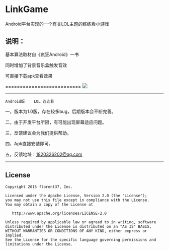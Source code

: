 # LinkGame
Android平台实现的一个有关LOL主题的练练看小游戏

## 说明：

基本算法取材自《疯狂Android》一书

同时增加了背景音乐盒触发音效

可直接下载apk查看效果

==========================
<a>
  <img src="https://github.com/msandroid/LinkGame/blob/master/screenshot.jpg"/>
</a>


*********************************************
	Android版	LOL 连连看

一，版本为1.0版，存在较多bug，后期版本会不断完善。

二，由于开发平台所限，有可能出现屏幕适应问题。

三，反馈建议会为我们提供帮助。

四，Apk直接安装即可。

五，反馈地址：1820326202@qq.com

**********************************************
License
--------

    Copyright 2015 florent37, Inc.

    Licensed under the Apache License, Version 2.0 (the "License");
    you may not use this file except in compliance with the License.
    You may obtain a copy of the License at

       http://www.apache.org/licenses/LICENSE-2.0

    Unless required by applicable law or agreed to in writing, software
    distributed under the License is distributed on an "AS IS" BASIS,
    WITHOUT WARRANTIES OR CONDITIONS OF ANY KIND, either express or implied.
    See the License for the specific language governing permissions and
    limitations under the License.

